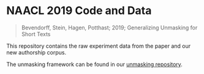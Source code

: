 # NAACL 2019 Code and Data

> Bevendorff, Stein, Hagen, Potthast; 2019; Generalizing Unmasking for Short Texts

This repository contains the raw experiment data from the paper and our new authorship corpus.

The unmasking framework can be found in our [unmasking repository](https://github.com/webis-de/unmasking).

